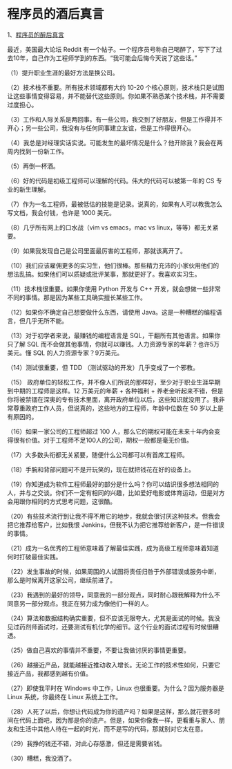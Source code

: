 # 程序员的酒后真言

1、[程序员的醉后真言](https://old.reddit.com/r/ExperiencedDevs/comments/nmodyl/drunk_post_things_ive_learned_as_a_sr_engineer/)

最近，美国最大论坛 Reddit 有一个帖子。一个程序员号称自己喝醉了，写下了过去10年，自己作为工程师学到的东西。“我可能会后悔今天说了这些话。”

（1）提升职业生涯的最好方法是换公司。

（2）技术栈不重要。所有技术领域都有大约 10-20 个核心原则，技术栈只是试图让这些事情变得容易，并不能替代这些原则。你如果不熟悉某个技术栈，并不需要过度担心。

（3）工作和人际关系是两回事。有一些公司，我交到了好朋友，但是工作得并不开心；另一些公司，我没有与任何同事建立友谊，但是工作得很开心。

（4）我总是对经理实话实说。可能发生的最坏情况是什么？他开除我？我会在两周内找到一份新工作。

（5）再倒一杯酒。

（6）好的代码是初级工程师可以理解的代码。伟大的代码可以被第一年的 CS 专业的新生理解。

（7）作为一名工程师，最被低估的技能是记录。说真的，如果有人可以教我怎么写文档，我会付钱，也许是 1000 美元。

（8）几乎所有网上的口水战（vim vs emacs，mac vs linux，等等）都无关紧要。

（9）如果我发现自己是公司里面最厉害的工程师，那就该离开了。

（10）我们应该雇佣更多的实习生，他们很棒。那些精力充沛的小家伙用他们的想法乱搞。如果他们可以质疑或批评某事，那就更好了。我喜欢实习生。

（11）技术栈很重要。如果你使用 Python 开发与 C++ 开发，就会想做一些非常不同的事情。那是因为某些工具确实擅长某些工作。

（12）如果你不确定自己想要做什么东西，请使用 Java。这是一种糟糕的编程语言，但几乎无所不能。

（13）对于初学者来说，最赚钱的编程语言是 SQL，干翻所有其他语言。如果你只了解 SQL 而不会做其他事情，你就可以赚钱。人力资源专家的年薪？也许5万美元。懂 SQL 的人力资源专家？9万美元。

（14）测试很重要，但 TDD （测试驱动的开发）几乎变成了一个邪教。

（15） 政府单位的轻松工作，并不像人们所说的那样好，至少对于职业生涯早期到中期的工程师是这样。12 万美元的年薪 + 各种福利 + 养老金听起来不错，但是你将被禁锢在深奥的专有技术里面，离开政府单位以后，这些知识就没用了。我非常尊重政府工作人员，但说真的，这些地方的工程师，年龄中位数在 50 岁以上是有原因的。

（16）如果一家公司的工程师超过 100 人，那么它的期权可能在未来十年内会变得很有价值。对于工程师不足100人的公司，期权一般都是毫无价值。

（17）大多数头衔都无关紧要，随便什么公司都可以有首席工程师。

（18）手腕和背部问题可不是开玩笑的，现在就把钱花在好的设备上。

（19）你知道成为软件工程师最好的部分是什么吗？你可以结识很多想法相同的人，并与之交谈。你们不一定有相同的兴趣，比如爱好电影或体育运动，但是对方会用跟你相同的方式思考问题，这很酷。

（20）有些技术流行到让我不得不用它的地步，我就会很讨厌这种技术。但我会把它推荐给客户，比如我恨 Jenkins，但我不认为把它推荐给新客户，是一件错误的事情。

（21）成为一名优秀的工程师意味着了解最佳实践，成为高级工程师意味着知道何时打破最佳实践。

（22）发生事故的时候，如果周围的人试图将责任归咎于外部错误或服务中断，那么是时候离开这家公司，继续前进了。

（23）我遇到的最好的领导，同意我的一部分观点，同时耐心跟我解释为什么不同意另一部分观点。我正在努力成为像他们一样的人。

（24）算法和数据结构确实重要，但不应该无限夸大，尤其是面试的时候。我没见过药剂师面试时，还要测试有机化学的细节。这个行业的面试过程有时候很糟透。

（25）做自己喜欢的事情并不重要，不要让我做讨厌的事情更重要。

（26）越接近产品，就能越接近推动收入增长。无论工作的技术性如何，只要它接近产品，我都感到越有价值。

（27）即使我平时在 Windows 中工作，Linux 也很重要。为什么？因为服务器是 Linux 系统，你最终在 Linux 系统上工作。

（28）人死了以后，你想让代码成为你的遗产吗？如果是这样，那么就花很多时间在代码上面吧，因为那是你的遗产。但是，如果你像我一样，更看重与家人、朋友和生活中其他人待在一起的时光，而不是写的代码，那就别对它太在意。

（29）我挣的钱还不错，对此心存感激，但还是需要省钱。

（30）糟糕，我没酒了。

